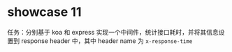 # showcase 11

任务：分别基于 koa 和 express 实现一个中间件，统计接口耗时，并将其信息设置到 response header 中，其中 header name 为 `x-response-time`
